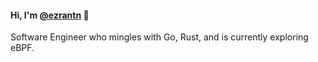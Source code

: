 #### Hi, I'm [@ezrantn](https://www.linkedin.com/in/ezrantn/) 👋

Software Engineer who mingles with Go, Rust, and is currently exploring eBPF.
